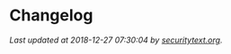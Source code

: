 # Changelog

_Last updated at 2018-12-27 07:30:04 by [securitytext.org](https://securitytext.org)._
